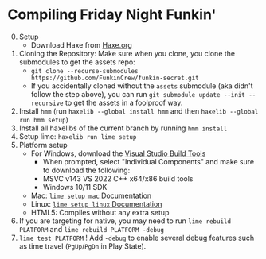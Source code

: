 # Compiling Friday Night Funkin'

0. Setup
    - Download Haxe from [Haxe.org](https://haxe.org)
1. Cloning the Repository: Make sure when you clone, you clone the submodules to get the assets repo:
    - `git clone --recurse-submodules https://github.com/FunkinCrew/funkin-secret.git`
    - If you accidentally cloned without the `assets` submodule (aka didn't follow the step above), you can run `git submodule update --init --recursive` to get the assets in a foolproof way.
2. Install `hmm` (run `haxelib --global install hmm` and then `haxelib --global run hmm setup`)
3. Install all haxelibs of the current branch by running `hmm install`
4. Setup lime: `haxelib run lime setup`
5. Platform setup
   - For Windows, download the [Visual Studio Build Tools](https://aka.ms/vs/17/release/vs_BuildTools.exe)
        - When prompted, select "Individual Components" and make sure to download the following:
        - MSVC v143 VS 2022 C++ x64/x86 build tools
        - Windows 10/11 SDK
    - Mac: [`lime setup mac` Documentation](https://lime.openfl.org/docs/advanced-setup/macos/)
    - Linux: [`lime setup linux` Documentation](https://lime.openfl.org/docs/advanced-setup/linux/)
    - HTML5: Compiles without any extra setup
6. If you are targeting for native, you may need to run `lime rebuild PLATFORM` and `lime rebuild PLATFORM -debug`
7. `lime test PLATFORM` ! Add `-debug` to enable several debug features such as time travel (`PgUp`/`PgDn` in Play State).
